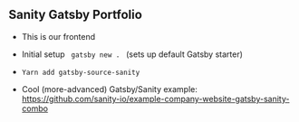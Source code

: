 ## Sanity Gatsby Portfolio

- This is our frontend
- Initial setup <code> gatsby new . </code> (sets up default Gatsby starter)
- <code>Yarn add gatsby-source-sanity</code>

- Cool (more-advanced) Gatsby/Sanity example: https://github.com/sanity-io/example-company-website-gatsby-sanity-combo
